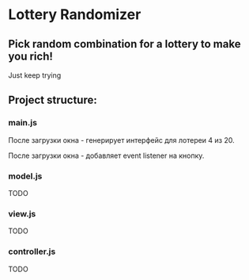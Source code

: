# Lottery Randomizer

## Pick random combination for a lottery to make you rich!

Just keep trying

## Project structure:
### main.js
После загрузки окна - генерирует интерфейс для лотереи 4 из 20.

После загрузки окна - добавляет event listener на кнопку.
### model.js
TODO
### view.js
TODO
### controller.js
TODO
